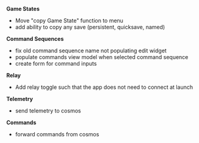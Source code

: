 **Game States**
- Move "copy Game State" function to menu
- add ability to copy any save (persistent, quicksave, named)

**Command Sequences**
- fix old command sequence name not populating edit widget
- populate commands view model when selected command sequence
- create form for command inputs

**Relay**
- Add relay toggle such that the app does not need to connect at launch

**Telemetry**
- send telemetry to cosmos

**Commands**
- forward commands from cosmos
